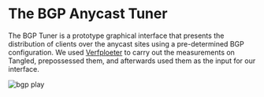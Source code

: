 # The BGP Anycast Tuner

The BGP Tuner is a prototype graphical interface that presents the distribution of clients over the anycast sites using a pre-determined BGP configuration. We used <a href="https://ant.isi.edu/software/verfploeter/index.html"> Verfploeter</a> to carry out the measurements on Tangled, prepossessed them, and afterwards used them as the input for our interface.

<img alt="bgp play" src="https://github.com/joaoceron/BGP-PLAYGROUND/blob/master/assets/bgpplay1.gif">

